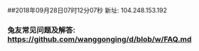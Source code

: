 ##2018年09月28日07时12分07秒 新址: 104.248.153.192
### 兔友常见问题及解答: https://github.com/wanggonging/d/blob/w/FAQ.md
